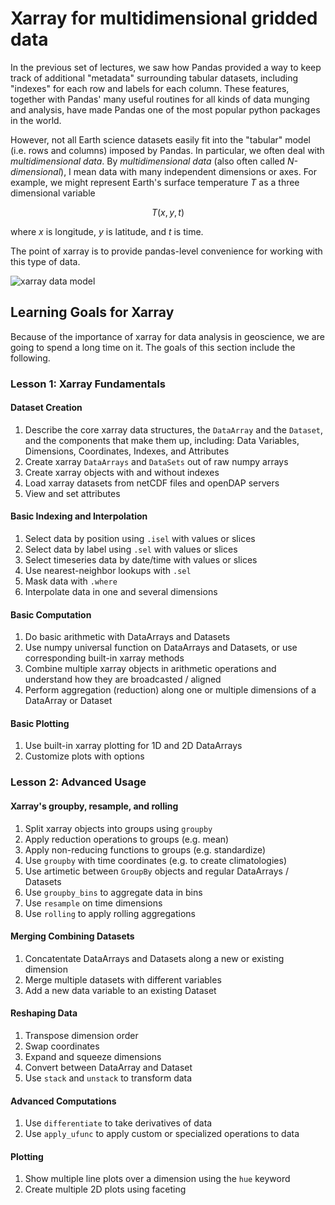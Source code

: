 # Xarray for multidimensional gridded data

In the previous set of lectures, we saw how Pandas provided a way to keep track of additional "metadata" surrounding tabular datasets, including "indexes" for each row and labels for each column. These features, together with Pandas' many useful routines for all kinds of data munging and analysis, have made Pandas one of the most popular python packages in the world.

However, not all Earth science datasets easily fit into the "tabular" model (i.e. rows and columns) imposed by Pandas. In particular, we often deal with _multidimensional data_. By _multidimensional data_ (also often called _N-dimensional_), I mean data with many independent dimensions or axes. For example, we might represent Earth's surface temperature $T$ as a three dimensional variable

$$ T(x, y, t) $$

where $x$ is longitude, $y$ is latitude, and $t$ is time.

The point of xarray is to provide pandas-level convenience for working with this type of data.

![xarray data model](http://xarray.pydata.org/en/stable/_images/dataset-diagram.png)

## Learning Goals for Xarray

Because of the importance of xarray for data analysis in geoscience, we are going to spend a long time on it.
The goals of this section include the following.

### Lesson 1: Xarray Fundamentals

#### Dataset Creation

1. Describe the core xarray data structures, the `DataArray` and the `Dataset`, and the components that make them up, including: Data Variables, Dimensions, Coordinates, Indexes, and Attributes
1. Create xarray `DataArrays` and `DataSets` out of raw numpy arrays
1. Create xarray objects with and without indexes
1. Load xarray datasets from netCDF files and openDAP servers
1. View and set attributes

#### Basic Indexing and Interpolation

1. Select data by position using `.isel` with values or slices
1. Select data by label using `.sel` with values or slices
1. Select timeseries data by date/time with values or slices
1. Use nearest-neighbor lookups with `.sel`
1. Mask data with `.where`
1. Interpolate data in one and several dimensions

#### Basic Computation

1. Do basic arithmetic with DataArrays and Datasets
1. Use numpy universal function on DataArrays and Datasets, or use corresponding built-in xarray methods
1. Combine multiple xarray objects in arithmetic operations and understand how they are broadcasted / aligned
1. Perform aggregation (reduction) along one or multiple dimensions of a DataArray or Dataset

#### Basic Plotting

1. Use built-in xarray plotting for 1D and 2D DataArrays
1. Customize plots with options

### Lesson 2: Advanced Usage


#### Xarray's groupby, resample, and rolling

1. Split xarray objects into groups using `groupby`
1. Apply reduction operations to groups (e.g. mean)
1. Apply non-reducing functions to groups (e.g. standardize)
1. Use `groupby` with time coordinates (e.g. to create climatologies)
1. Use artimetic between `GroupBy` objects and regular DataArrays / Datasets
1. Use `groupby_bins` to aggregate data in bins
1. Use `resample` on time dimensions
1. Use `rolling` to apply rolling aggregations

#### Merging Combining Datasets

1. Concatentate DataArrays and Datasets along a new or existing dimension
1. Merge multiple datasets with different variables
1. Add a new data variable to an existing Dataset

#### Reshaping Data

1. Transpose dimension order
1. Swap coordinates
1. Expand and squeeze dimensions
1. Convert between DataArray and Dataset
1. Use `stack` and `unstack` to transform data

#### Advanced Computations

1. Use `differentiate` to take derivatives of data
1. Use `apply_ufunc` to apply custom or specialized operations to data


#### Plotting

1. Show multiple line plots over a dimension using the `hue` keyword
1. Create multiple 2D plots using faceting